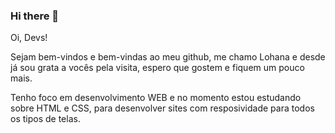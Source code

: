 ### Hi there 👋
Oi, Devs! 

Sejam bem-vindos e bem-vindas ao meu github, me chamo Lohana 
e desde já sou grata a vocês pela visita, espero que gostem e fiquem um pouco mais.

Tenho foco em desenvolvimento WEB e no momento estou estudando sobre HTML e CSS,
para desenvolver sites com resposividade para todos os tipos de telas.


<center>
  <table>
<!--
**lohanasales/lohanasales** is a ✨ _special_ ✨ repository because its `README.md` (this file) appears on your GitHub profile.

Here are some ideas to get you started:

 🌱 I’m currently learning ...- 👯 I’m looking to collaborate on ...
 
 
- 🤔 I’m looking for help with ...
- 💬 Ask me about ...
- 📫 How to reach me: ...
- 😄 Pronouns: ...
- ⚡ Fun fact: ...
-->
